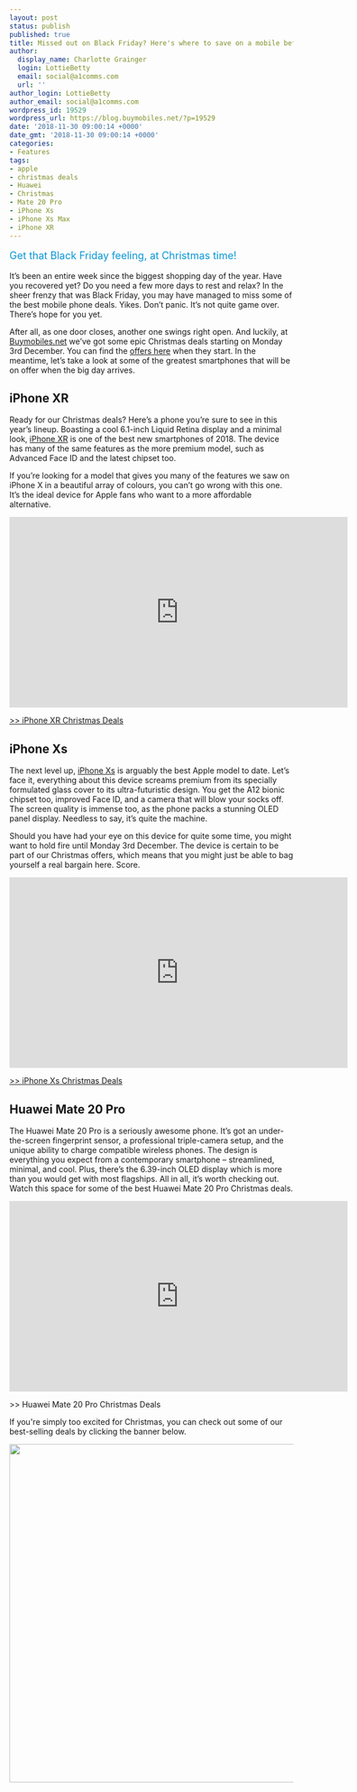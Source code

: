 ```yaml
---
layout: post
status: publish
published: true
title: Missed out on Black Friday? Here's where to save on a mobile before Christmas
author:
  display_name: Charlotte Grainger
  login: LottieBetty
  email: social@a1comms.com
  url: ''
author_login: LottieBetty
author_email: social@a1comms.com
wordpress_id: 19529
wordpress_url: https://blog.buymobiles.net/?p=19529
date: '2018-11-30 09:00:14 +0000'
date_gmt: '2018-11-30 09:00:14 +0000'
categories:
- Features
tags:
- apple
- christmas deals
- Huawei
- Christmas
- Mate 20 Pro
- iPhone Xs
- iPhone Xs Max
- iPhone XR
---
```

<p><span class="postStandFirst" style="color: #0896d5; line-height: 26px; font-size: 18px;">Get that Black Friday feeling, at Christmas time!</span></p>
<p>It&rsquo;s been an entire week since the biggest shopping day of the year. Have you recovered yet? Do you need a few more days to rest and relax? In the sheer frenzy that was Black Friday, you may have managed to miss some of the best mobile phone deals. Yikes. Don&rsquo;t panic. It&rsquo;s not quite game over. There&rsquo;s hope for you yet.</p>
<p>After all, as one door closes, another one swings right open. And luckily, at <a href="https://www.buymobiles.net/" target="_blank" rel="noopener noreferrer">Buymobiles.net</a> we&rsquo;ve got some epic Christmas deals starting on Monday 3rd December. You can find the <a href="https://www.buymobiles.net/christmas-mobile-phone-deals" target="_blank" rel="noopener noreferrer">offers here</a> when they start. In the meantime, let&rsquo;s take a look at some of the greatest smartphones that will be on offer when the big day arrives.</p>
<h2>iPhone XR</h2>
<p>Ready for our Christmas deals? Here&rsquo;s a phone you&rsquo;re sure to see in this year&rsquo;s lineup. Boasting a cool 6.1-inch Liquid Retina display and a minimal look, <a href="https://www.buymobiles.net/apple/iphone-xr-64gb-black" target="_blank" rel="noopener noreferrer">iPhone XR</a> is one of the best new smartphones of 2018. The device has many of the same features as the more premium model, such as Advanced Face ID and the latest chipset too.</p>
<p>If you&rsquo;re looking for a model that gives you many of the features we saw on iPhone X in a beautiful array of colours, you can&rsquo;t go wrong with this one. It&rsquo;s the ideal device for Apple fans who want to a more affordable alternative.</p>
<p><iframe src="https://www.youtube.com/embed/tG7vx7-3sl0" width="600" height="338" frameborder="0" allowfullscreen="allowfullscreen"><span data-mce-type="bookmark" style="display: inline-block; width: 0px; overflow: hidden; line-height: 0;" class="mce_SELRES_start">﻿</span></iframe></p>
<p><a href="https://www.buymobiles.net/apple/iphone-xr-64gb-black" target="_blank" rel="noopener noreferrer">>> iPhone XR Christmas Deals</a></p>
<h2>iPhone Xs</h2>
<p>The next level up, <a href="https://www.buymobiles.net/apple/iphone-xs-64gb-space-grey" target="_blank" rel="noopener noreferrer">iPhone Xs</a> is arguably the best Apple model to date. Let&rsquo;s face it, everything about this device screams premium from its specially formulated glass cover to its ultra-futuristic design. You get the A12 bionic chipset too, improved Face ID, and a camera that will blow your socks off. The screen quality is immense too, as the phone packs a stunning OLED panel display. Needless to say, it&rsquo;s quite the machine.</p>
<p>Should you have had your eye on this device for quite some time, you might want to hold fire until Monday 3rd December. The device is certain to be part of our Christmas offers, which means that you might just be able to bag yourself a real bargain here. Score.</p>
<p><iframe src="https://www.youtube.com/embed/uJkOP1-v9B4" width="600" height="338" frameborder="0" allowfullscreen="allowfullscreen"><span data-mce-type="bookmark" style="display: inline-block; width: 0px; overflow: hidden; line-height: 0;" class="mce_SELRES_start">﻿</span></iframe></p>
<p><a href="https://www.buymobiles.net/apple/iphone-xs-64gb-space-grey" target="_blank" rel="noopener noreferrer">>> iPhone Xs Christmas Deals</a></p>
<h2>Huawei Mate 20 Pro</h2>
<p>The Huawei Mate 20 Pro is a seriously awesome phone. It&rsquo;s got an under-the-screen fingerprint sensor, a professional triple-camera setup, and the unique ability to charge compatible wireless phones. The design is everything you expect from a contemporary smartphone &ndash; streamlined, minimal, and cool. Plus, there&rsquo;s the 6.39-inch OLED display which is more than you would get with most flagships. All in all, it&rsquo;s worth checking out. Watch this space for some of the best Huawei Mate 20 Pro Christmas deals.</p>
<p><iframe src="https://www.youtube.com/embed/6z4KbVfLly0" width="600" height="338" frameborder="0" allowfullscreen="allowfullscreen"><span data-mce-type="bookmark" style="display: inline-block; width: 0px; overflow: hidden; line-height: 0;" class="mce_SELRES_start">﻿</span></iframe></p>
<p>>> Huawei Mate 20 Pro Christmas Deals</p>
<p>If you're simply too excited for Christmas, you can check out some of our best-selling deals by clicking the banner below.</p>
<p><a href="https://www.buymobiles.net/christmas-mobile-phone-deals" target="_blank" rel="noopener noreferrer"><img class="aligncenter wp-image-19536 size-full" src="https://lh3.googleusercontent.com/oiYI_1n60xDqoomQ1-4WxDOES0NuoFnC97Dp1_4p2PdePLs3sGbsJmGm0ovl_31lIxH2AGQWYJLCxgepstqx4zw=s0" alt="" width="600" height="600" /></a></p>
